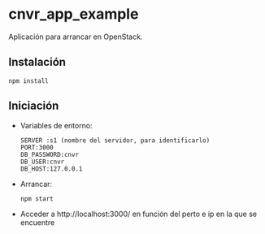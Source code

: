 # cnvr_app_example
Aplicación para arrancar en OpenStack. 
## Instalación
```shell
npm install
```
## Iniciación
- Variables de entorno:
    ```shell
    SERVER :s1 (nombre del servidor, para identificarlo)
    PORT:3000
    DB_PASSWORD:cnvr
    DB_USER:cnvr
    DB_HOST:127.0.0.1
    ```
- Arrancar:
    ```shell
    npm start
    ```
- Acceder a http://localhost:3000/ en función del perto e ip en la que se encuentre

